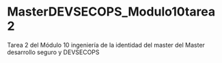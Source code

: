 # MasterDEVSECOPS_Modulo10tarea2
Tarea 2 del Módulo 10 ingeniería de la identidad del master  del Master desarrollo seguro y DEVSECOPS
